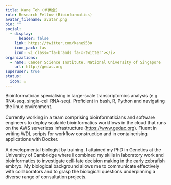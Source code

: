 ```yaml
---
title: Kane Toh (卓秦全)
role: Research Fellow (Bioinformatics)
avatar_filename: avatar.png
bio: ""
social:
  - display:
      header: false
    link: https://twitter.com/kane953o
    icon_pack: fas
    icon: <i class="fa-brands fa-x-twitter"></i>
organizations:
  - name: Cancer Science Institute, National University of Singapore
    url: http://gedac.org
superuser: true
status:
  icon: ☕️
---
```

Bioinformatician specialising in large-scale transcriptomics analysis (e.g. RNA-seq, single-cell RNA-seq). Proficient in bash, R, Python and navigating the linux environment.\
\
Currently working in a team comprising bioinformaticians and software engineers to deploy scalable bioinformatics workflows in the cloud that runs on the AWS serverless infrastructure (https://www.gedac.org). Fluent in writing WDL scripts for workflow construction and in containerising applications with Docker.\
\
A developmental biologist by training, I attained my PhD in Genetics at the University of Cambridge where I combined my skills in laboratory work and bioinformatics to investigate cell-fate decision making in the early zebrafish embryo. My biological background allows me to communicate effectively with collaborators and to grasp the biological questions underpinning a diverse range of consultation projects.